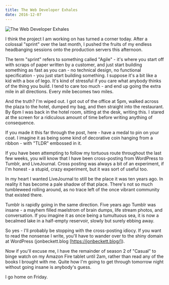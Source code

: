 ```yaml
---
title: The Web Developer Exhales
date: 2016-12-07
---
```


![The Web Developer Exhales](https://source.unsplash.com/vP3pnOoCiYE/1600x900)

I think the project I am working on has turned a corner today. After a colossal "sprint" over the last month, I pushed the fruits of my endless headbanging sessions onto the production servers this afternoon.

The term "sprint" refers to something called "Agile" - it's where you start off with scraps of paper written by a customer, and just start building something as fast as you can - no technical design, no functional specification - you just start building something. I suppose it's a bit like a kid with a box of lego. It's kind of stressful if you care what anybody thinks of the thing you build. I tend to care too much - and end up going the extra mile in all directions. Every mile becomes two miles.

And the truth? I'm wiped out. I got out of the office at 5pm, walked across the plaza to the hotel, dumped my bag, and then straight into the restaurant. By 6pm I was back in the hotel room, sitting at the desk, writing this. I stared at the screen for a ridiculous amount of time before writing anything of consequence.

If you made it this far through the post, here - have a medal to pin on your coat. I imagine it as being some kind of decorative coin hanging from a ribbon - with "TLDR" embossed in it.

If you have been attempting to follow my tortuous route throughout the last few weeks, you will know that I have been cross-posting from WordPress to Tumblr, and LiveJournal. Cross posting was always a bit of an experiment, if I'm honest - a stupid, crazy experiment, but it was sort of useful too.

In my heart I wanted LiveJournal to still be the place it was ten years ago. In reality it has become a pale shadow of that place. There's not so much tumbleweed rolling around, as no trace left of the once vibrant community that existed there.

Tumblr is rapidly going in the same direction. Five years ago Tumblr was insane - a mayhem filled maelstrom of brain dumps, life stream photos, and conversation. If you imagine it as once being a tumultuous sea, it is now a becalmed lake in a half-empty reservoir, slowly but surely ebbing away.

So yes - I'll probably be stopping with the cross-posting idiocy. If you want to read the nonsense I write, you'll have to wander over to the shiny domain at WordPress (jonbeckett.blog [https://jonbeckett.blog/]).

Now if you'll excuse me, I have the remainder of season 2 of "Casual" to binge watch on my Amazon Fire tablet until 2am, rather than read any of the books I brought with me. Quite how I'm going to get through tomorrow night without going insane is anybody's guess.

I go home on Friday.